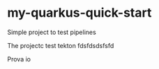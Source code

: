 # my-quarkus-quick-start

Simple project to test pipelines

The projectc test tekton
fdsfdsdsfsfd

Prova io



